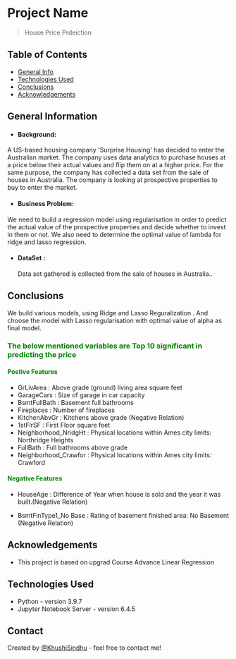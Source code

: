 # Project Name
> House Price Prdeiction


## Table of Contents
* [General Info](#general-information)
* [Technologies Used](#technologies-used)
* [Conclusions](#conclusions)
* [Acknowledgements](#acknowledgements)
## General Information
- #### Background:
 A US-based housing company 'Surprise Housing' has decided to enter the Australian market. The company uses data analytics to purchase houses at a price below their actual values and flip them on at a higher price.
 For the same purpose, the company has collected a data set from the sale of houses in Australia. 
 The company is looking at prospective properties to buy to enter the market. 
- #### Business Problem:
 We need to build a regression model using regularisation in order to predict the actual value of the prospective properties and decide whether to invest in them or not. We also need to determine the optimal value of lambda for ridge and lasso regression.

- #### DataSet :
  Data set gathered is collected from the sale of houses in Australia..


## Conclusions
We build various models, using Ridge and Lasso Reguralization . And choose the model with Lasso regularisation with optimal value of alpha as final model.

<h3 style = "color : Green">The below mentioned variables are Top 10 significant in predicting the price</h3>
<h4 style = "color : Green">Postive Features</h4>

- GrLivArea	              : Above grade (ground) living area square feet
- GarageCars              : Size of garage in car capacity
- BsmtFullBath	          : Basement full bathrooms
- Fireplaces	          : Number of fireplaces
- KitchenAbvGr	          : Kitchens above grade (Negative Relation)
- 1stFlrSF                : First Floor square feet
- Neighborhood_NridgHt    : Physical locations within Ames city limits: Northridge Heights
- FullBath                : Full bathrooms above grade
- Neighborhood_Crawfor    : Physical locations within Ames city limits: Crawford

<h4 style = "color : Green">Negative Features</h4>

- HouseAge	              : Difference of Year when house is sold and the year it was built.(Negative Relation)

- BsmtFinType1_No Base    : Rating of basement finished area: No Basement (Negative Relation)
## Acknowledgements
- This project is based on upgrad Course Advance Linear Regression

## Technologies Used
- Python - version 3.9.7
- Jupyter Notebook Server - version 6.4.5

<!-- As the libraries versions keep on changing, it is recommended to mention the version of library used in this project -->

## Contact
Created by [@KhushiSindhu](https://github.com/KhushiSindhu) - feel free to contact me!

